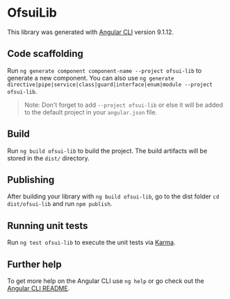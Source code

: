 # OfsuiLib

This library was generated with [Angular CLI](https://github.com/angular/angular-cli) version 9.1.12.

## Code scaffolding

Run `ng generate component component-name --project ofsui-lib` to generate a new component. You can also use `ng generate directive|pipe|service|class|guard|interface|enum|module --project ofsui-lib`.
> Note: Don't forget to add `--project ofsui-lib` or else it will be added to the default project in your `angular.json` file. 

## Build

Run `ng build ofsui-lib` to build the project. The build artifacts will be stored in the `dist/` directory.

## Publishing

After building your library with `ng build ofsui-lib`, go to the dist folder `cd dist/ofsui-lib` and run `npm publish`.

## Running unit tests

Run `ng test ofsui-lib` to execute the unit tests via [Karma](https://karma-runner.github.io).

## Further help

To get more help on the Angular CLI use `ng help` or go check out the [Angular CLI README](https://github.com/angular/angular-cli/blob/master/README.md).
